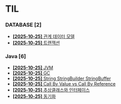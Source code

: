 # TIL
 
### DATABASE [2]
- [**[2025-10-25]**  관계 데이터 모델](https://github.com/A-lass/TIL/blob/main/DATABASE/관계_데이터_모델.md)
- [**[2025-10-25]**  트랜잭션](https://github.com/A-lass/TIL/blob/main/DATABASE/트랜잭션.md)
### Java [6]
- [**[2025-10-25]**  JVM](https://github.com/A-lass/TIL/blob/main/Java/JVM.md)
- [**[2025-10-25]**  GC](https://github.com/A-lass/TIL/blob/main/Java/GC.md)
- [**[2025-10-25]**  String StringBuilder StringBuffer](https://github.com/A-lass/TIL/blob/main/Java/String_StringBuilder_StringBuffer.md)
- [**[2025-10-25]**  Call By Value vs Call By Reference](https://github.com/A-lass/TIL/blob/main/Java/Call_By_Value_vs_Call_By_Reference.md)
- [**[2025-10-25]**  추상클래스와 인터페이스](https://github.com/A-lass/TIL/blob/main/Java/추상클래스와_인터페이스.md)
- [**[2025-10-25]**  동기화](https://github.com/A-lass/TIL/blob/main/Java/동기화.md)
